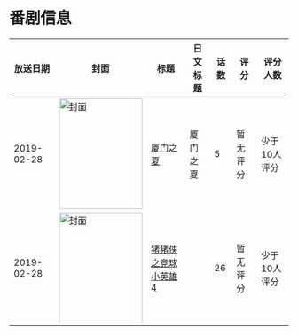 # 番剧信息

|放送日期|封面|标题|日文标题|话数|评分|评分人数|
|---|---|---|---|---|---|---|
|2019-02-28|<img src="//lain.bgm.tv/pic/cover/c/25/1d/311819_pNV6s.jpg" alt="封面" style="width:150px;height:200px;object-fit:cover;">|[厦门之夏](https://bangumi.tv/subject/311819)|厦门之夏|5|暂无评分|少于10人评分|
|2019-02-28|<img src="//lain.bgm.tv/pic/cover/c/19/b4/384737_q2QON.jpg" alt="封面" style="width:150px;height:200px;object-fit:cover;">|[猪猪侠之竞球小英雄 4](https://bangumi.tv/subject/384737)||26|暂无评分|少于10人评分|
